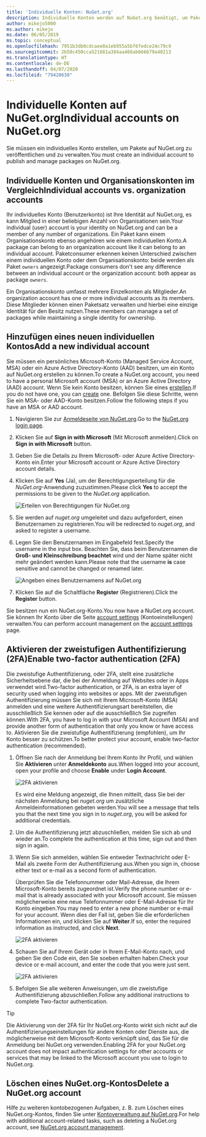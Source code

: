 ```yaml
---
title: 'Individuelle Konten: NuGet.org'
description: Individuelle Konten werden auf NuGet.org benötigt, um Pakete zu veröffentlichen.
author: mikejo5000
ms.author: mikejo
ms.date: 06/05/2019
ms.topic: conceptual
ms.openlocfilehash: 7951b3db0cdcaee0a1eb955a5bf6fedce24c79c9
ms.sourcegitcommit: 2b50c450cca521681a384aa466ab666679a40213
ms.translationtype: HT
ms.contentlocale: de-DE
ms.lasthandoff: 04/07/2020
ms.locfileid: "79428630"
---
```

# <a name="individual-accounts-on-nugetorg"></a><span data-ttu-id="ae232-103">Individuelle Konten auf NuGet.org</span><span class="sxs-lookup"><span data-stu-id="ae232-103">Individual accounts on NuGet.org</span></span>

<span data-ttu-id="ae232-104">Sie müssen ein individuelles Konto erstellen, um Pakete auf NuGet.org zu veröffentlichen und zu verwalten.</span><span class="sxs-lookup"><span data-stu-id="ae232-104">You must create an individual account to publish and manage packages on NuGet.org.</span></span>

## <a name="individual-accounts-vs-organization-accounts"></a><span data-ttu-id="ae232-105">Individuelle Konten und Organisationskonten im Vergleich</span><span class="sxs-lookup"><span data-stu-id="ae232-105">Individual accounts vs. organization accounts</span></span>

<span data-ttu-id="ae232-106">Ihr individuelles Konto (Benutzerkonto) ist Ihre Identität auf NuGet.org, es kann Mitglied in einer beliebigen Anzahl von Organisationen sein.</span><span class="sxs-lookup"><span data-stu-id="ae232-106">Your individual (user) account is your identity on NuGet.org and can be a member of any number of organizations.</span></span> <span data-ttu-id="ae232-107">Ein Paket kann einem Organisationskonto ebenso angehören wie einem individuellen Konto.</span><span class="sxs-lookup"><span data-stu-id="ae232-107">A package can belong to an organization account like it can belong to an individual account.</span></span> <span data-ttu-id="ae232-108">Paketconsumer erkennen keinen Unterschied zwischen einem individuellen Konto oder dem Organisationskonto: beide werden als Paket `owners` angezeigt.</span><span class="sxs-lookup"><span data-stu-id="ae232-108">Package consumers don't see any difference between an individual account or the organization account: both appear as package `owners`.</span></span>

<span data-ttu-id="ae232-109">Ein Organisationskonto umfasst mehrere Einzelkonten als Mitglieder.</span><span class="sxs-lookup"><span data-stu-id="ae232-109">An organization account has one or more individual accounts as its members.</span></span> <span data-ttu-id="ae232-110">Diese Mitglieder können einen Paketsatz verwalten und hierbei eine einzige Identität für den Besitz nutzen.</span><span class="sxs-lookup"><span data-stu-id="ae232-110">These members can manage a set of packages while maintaining a single identity for ownership.</span></span>

## <a name="add-a-new-individual-account"></a><span data-ttu-id="ae232-111">Hinzufügen eines neuen individuellen Kontos</span><span class="sxs-lookup"><span data-stu-id="ae232-111">Add a new individual account</span></span>

<span data-ttu-id="ae232-112">Sie müssen ein persönliches Microsoft-Konto (Managed Service Account, MSA) oder ein Azure Active Directory-Konto (AAD) besitzen, um ein Konto auf NuGet.org erstellen zu können.</span><span class="sxs-lookup"><span data-stu-id="ae232-112">To create a NuGet.org account, you need to have a personal Microsoft account (MSA) or an Azure Active Directory (AAD) account.</span></span> <span data-ttu-id="ae232-113">Wenn Sie kein Konto besitzen, können Sie eines [erstellen](https://signup.live.com).</span><span class="sxs-lookup"><span data-stu-id="ae232-113">If you do not have one, you can [create](https://signup.live.com) one.</span></span> <span data-ttu-id="ae232-114">Befolgen Sie diese Schritte, wenn Sie ein MSA- oder AAD-Konto besitzen.</span><span class="sxs-lookup"><span data-stu-id="ae232-114">Follow the following steps if you have an MSA or AAD account.</span></span>

1. <span data-ttu-id="ae232-115">Navigieren Sie zur [Anmeldeseite von NuGet.org](https://www.nuget.org/users/account/LogOn).</span><span class="sxs-lookup"><span data-stu-id="ae232-115">Go to the [NuGet.org login page](https://www.nuget.org/users/account/LogOn).</span></span>

1. <span data-ttu-id="ae232-116">Klicken Sie auf **Sign in with Microsoft** (Mit Microsoft anmelden).</span><span class="sxs-lookup"><span data-stu-id="ae232-116">Click on **Sign in with Microsoft** button.</span></span>

1. <span data-ttu-id="ae232-117">Geben Sie die Details zu Ihrem Microsoft- oder Azure Active Directory-Konto ein.</span><span class="sxs-lookup"><span data-stu-id="ae232-117">Enter your Microsoft account or Azure Active Directory account details.</span></span>

1. <span data-ttu-id="ae232-118">Klicken Sie auf **Yes** (Ja), um der Berechtigungserteilung für die *NuGet.org*-Anwendung zuzustimmen.</span><span class="sxs-lookup"><span data-stu-id="ae232-118">Please click **Yes** to accept the permissions to be given to the *NuGet.org* application.</span></span>

   ![Erteilen von Berechtigungen für NuGet.org](media/nuget-org-permissions.png)

1. <span data-ttu-id="ae232-120">Sie werden auf *nuget.org* umgeleitet und dazu aufgefordert, einen Benutzernamen zu registrieren.</span><span class="sxs-lookup"><span data-stu-id="ae232-120">You will be redirected to *nuget.org*, and asked to register a username.</span></span>

1. <span data-ttu-id="ae232-121">Legen Sie den Benutzernamen im Eingabefeld fest.</span><span class="sxs-lookup"><span data-stu-id="ae232-121">Specify the username in the input box.</span></span> <span data-ttu-id="ae232-122">Beachten Sie, dass beim Benutzernamen die **Groß- und Kleinschreibung beachtet** wird und der Name später nicht mehr geändert werden kann.</span><span class="sxs-lookup"><span data-stu-id="ae232-122">Please note that the username **is** case sensitive and cannot be changed or renamed later.</span></span>

   ![Angeben eines Benutzernamens auf NuGet.org](media/nuget-org-register.png) 

1. <span data-ttu-id="ae232-124">Klicken Sie auf die Schaltfläche **Register** (Registrieren).</span><span class="sxs-lookup"><span data-stu-id="ae232-124">Click the **Register** button.</span></span>

<span data-ttu-id="ae232-125">Sie besitzen nun ein NuGet.org-Konto.</span><span class="sxs-lookup"><span data-stu-id="ae232-125">You now have a NuGet.org account.</span></span> <span data-ttu-id="ae232-126">Sie können Ihr Konto über die Seite [account settings](https://www.nuget.org/account) (Kontoeinstellungen) verwalten.</span><span class="sxs-lookup"><span data-stu-id="ae232-126">You can perform account management on the [account settings](https://www.nuget.org/account) page.</span></span>

## <a name="enable-two-factor-authentication-2fa"></a><span data-ttu-id="ae232-127">Aktivieren der zweistufigen Authentifizierung (2FA)</span><span class="sxs-lookup"><span data-stu-id="ae232-127">Enable two-factor authentication (2FA)</span></span>

<span data-ttu-id="ae232-128">Die zweistufige Authentifizierung, oder 2FA, stellt eine zusätzliche Sicherheitsebene dar, die bei der Anmeldung auf Websites oder in Apps verwendet wird.</span><span class="sxs-lookup"><span data-stu-id="ae232-128">Two-factor authentication, or 2FA, is an extra layer of security used when logging into websites or apps.</span></span> <span data-ttu-id="ae232-129">Mit der zweistufigen Authentifizierung müssen Sie sich mit Ihrem Microsoft-Konto (MSA) anmelden und eine weitere Authentifizierungsart bereitstellen, die ausschließlich Sie kennen oder auf die ausschließlich Sie zugreifen können.</span><span class="sxs-lookup"><span data-stu-id="ae232-129">With 2FA, you have to log in with your Microsoft Account (MSA) and provide another form of authentication that only you know or have access to.</span></span> <span data-ttu-id="ae232-130">Aktivieren Sie die zweistufige Authentifizierung (empfohlen), um Ihr Konto besser zu schützen.</span><span class="sxs-lookup"><span data-stu-id="ae232-130">To better protect your account, enable two-factor authentication (recommended).</span></span>

1. <span data-ttu-id="ae232-131">Öffnen Sie nach der Anmeldung bei Ihrem Konto Ihr Profil, und wählen Sie **Aktivieren** unter **Anmeldekonto** aus.</span><span class="sxs-lookup"><span data-stu-id="ae232-131">When logged into your account, open your profile and choose **Enable** under **Login Account**.</span></span>

   ![2FA aktivieren](media/nuget-org-register-2fa.png)

   <span data-ttu-id="ae232-133">Es wird eine Meldung angezeigt, die Ihnen mitteilt, dass Sie bei der nächsten Anmeldung bei *nuget.org* um zusätzliche Anmeldeinformationen gebeten werden.</span><span class="sxs-lookup"><span data-stu-id="ae232-133">You will see a message that tells you that the next time you sign in to *nuget.org*, you will be asked for additional credentials.</span></span>

2. <span data-ttu-id="ae232-134">Um die Authentifizierung jetzt abzuschließen, melden Sie sich ab und wieder an.</span><span class="sxs-lookup"><span data-stu-id="ae232-134">To complete the authentication at this time, sign out and then sign in again.</span></span>

3. <span data-ttu-id="ae232-135">Wenn Sie sich anmelden, wählen Sie entweder Textnachricht oder E-Mail als zweite Form der Authentifizierung aus.</span><span class="sxs-lookup"><span data-stu-id="ae232-135">When you sign in, choose either text or e-mail as a second form of authentication.</span></span>

   <span data-ttu-id="ae232-136">Überprüfen Sie die Telefonnummer oder Mail-Adresse, die Ihrem Microsoft-Konto bereits zugeordnet ist.</span><span class="sxs-lookup"><span data-stu-id="ae232-136">Verify the phone number or e-mail that is already associated with your Microsoft account.</span></span> <span data-ttu-id="ae232-137">Sie müssen möglicherweise eine neue Telefonnummer oder E-Mail-Adresse für Ihr Konto eingeben.</span><span class="sxs-lookup"><span data-stu-id="ae232-137">You may need to enter a new phone number or e-mail for your account.</span></span> <span data-ttu-id="ae232-138">Wenn dies der Fall ist, geben Sie die erforderlichen Informationen ein, und klicken Sie auf **Weiter**.</span><span class="sxs-lookup"><span data-stu-id="ae232-138">If so, enter the required information as instructed, and click **Next**.</span></span>

   ![2FA aktivieren](media/nuget-org-sign-in-2fa.png)

4. <span data-ttu-id="ae232-140">Schauen Sie auf Ihrem Gerät oder in Ihrem E-Mail-Konto nach, und geben Sie den Code ein, den Sie soeben erhalten haben.</span><span class="sxs-lookup"><span data-stu-id="ae232-140">Check your device or e-mail account, and enter the code that you were just sent.</span></span>

   ![2FA aktivieren](media/nuget-org-enter-code-2fa.png)

5. <span data-ttu-id="ae232-142">Befolgen Sie alle weiteren Anweisungen, um die zweistufige Authentifizierung abzuschließen.</span><span class="sxs-lookup"><span data-stu-id="ae232-142">Follow any additional instructions to complete Two-factor authentication.</span></span>

> [!Tip]
> <span data-ttu-id="ae232-143">Die Aktivierung von der 2FA für Ihr NuGet.org-Konto wirkt sich nicht auf die Authentifizierungseinstellungen für andere Konten oder Dienste aus, die möglicherweise mit dem Microsoft-Konto verknüpft sind, das Sie für die Anmeldung bei NuGet.org verwenden.</span><span class="sxs-lookup"><span data-stu-id="ae232-143">Enabling 2FA for your NuGet.org account does not impact authentication settings for other accounts or services that may be linked to the Microsoft account you use to login to NuGet.org.</span></span>

## <a name="delete-a-nugetorg-account"></a><span data-ttu-id="ae232-144">Löschen eines NuGet.org-Kontos</span><span class="sxs-lookup"><span data-stu-id="ae232-144">Delete a NuGet.org account</span></span>

<span data-ttu-id="ae232-145">Hilfe zu weiteren kontobezogenen Aufgaben, z. B. zum Löschen eines NuGet.org-Kontos, finden Sie unter [Kontoverwaltung auf NuGet.org](nuget-org-faq.md#nugetorg-account-management).</span><span class="sxs-lookup"><span data-stu-id="ae232-145">For help with additional account-related tasks, such as deleting a NuGet.org account, see [NuGet.org account management](nuget-org-faq.md#nugetorg-account-management).</span></span>
